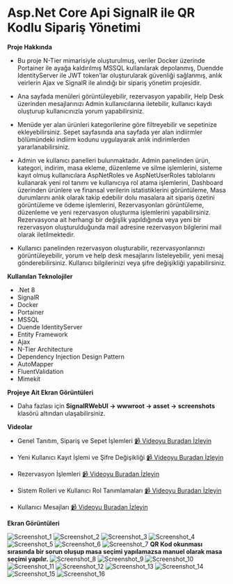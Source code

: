 ﻿# Asp.Net Core Api SignalR ile QR Kodlu Sipariş Yönetimi

**Proje Hakkında**

* Bu proje N-Tier mimarisiyle oluşturulmuş, veriler Docker üzerinde Portainer ile ayağa kaldırılmış MSSQL kullanılarak depolanmış,
Duendde IdentityServer ile JWT token'lar oluşturularak güvenliği sağlanmış,
anlık veirlerin Ajax ve SignalR ile alındığı bir sipariş yönetim projesidir.

* Ana sayfada menüleri görüntüleyebilir, rezervasyon yapabilir, Help Desk üzerinden mesajlarınızı Admin kullanıcılarına iletebilir, kullanıcı kaydı oluşturup kullanıcınızla yorum yapabilirsiniz.

* Menüde yer alan ürünleri kategorilerine göre filtreyebilir ve sepetinize ekleyebilirsiniz. Sepet sayfasında ana sayfada yer alan indiirmler bölümündeki indiirm kodunu uygulayarak anlık indirimlerden yararlanabilirsiniz.

* Admin ve kullanıcı panelleri bulunmaktadır. Admin panelinden ürün, kategori, indirim, masa ekleme, düzenleme ve silme işlemlerini, 
sisteme kayıt olmuş kullanıcılara AspNetRoles ve AspNetUserRoles tablolarını kullanarak yeni rol tanımı ve kullanıcıya rol atama işlemlerini,
Dashboard üzerinden ürünlere ve finansal verilerin istatistiklerini görüntüleme,
Masa durumlarını anlık olarak takip edebilir dolu masalara ait sipariş özetini görüntüleme ve ödeme işlemlerini,
Rezervasyonları görüntüleme, düzenleme ve yeni rezervasyon oluşturma işlemlerini yapabilirsiniz. Rezervasyona ait herhangi bir değişlik yapıldığında veya yeni bir rezervasyon oluşturulduğunda mail adresine rezervasyon bilglerini mail olarak iletilmektedir.

* Kullanıcı panelinden rezervasyon oluşturabilir, rezervasyonlarınızı görüntüleyebilir, yorum ve help desk mesajlarını listeleyebilir, yeni mesaj gönderebilirsiniz. Kullanıcı bilgilerinizi veya şifre değişikliği yapabilirsiniz.

**Kullanılan Teknolojiler**

- .Net 8
- SignalR
- Docker
- Portainer
- MSSQL
- Duende IdentityServer
- Entity Framework
- Ajax
- N-Tier Architecture
- Dependency Injection Design Pattern
- AutoMapper
- FluentValidation
- Mimekit

**Projeye Ait Ekran Görüntüleri**
- Daha fazlası için **SignalRWebUI -> wwwroot -> asset -> screenshots** klasörü altından ulaşabilirsiniz.

**Videolar**

- Genel Tanıtım, Sipariş ve Sepet İşlemleri
[📹 Videoyu Buradan İzleyin](https://drive.google.com/file/d/1AgUnYt6dNhfMWfq1OiLdy5XJlqF7wN1M/view?usp=sharing)

- Yeni Kullanıcı Kayıt İşlemi ve Şifre Değişikliği
[📹 Videoyu Buradan İzleyin](https://drive.google.com/file/d/1J0Q6KNK329dvdRTRAzORIcUIr1ODqf4Q/view?usp=sharing)

- Rezervasyon İşlemleri
[📹 Videoyu Buradan İzleyin](https://drive.google.com/file/d/1FgNCwyAGrY9KBozFw3LUkzDIwBo3iwQJ/view?usp=sharing)

- Sistem Rolleri ve Kullanıcı Rol Tanımlamaları
[📹 Videoyu Buradan İzleyin](https://drive.google.com/file/d/19w6Y77V_9H6LEL5sMa_cNwHDj_oXH2Xl/view?usp=sharing)

- Kullanıcı Mesajları
[📹 Videoyu Buradan İzleyin](https://drive.google.com/file/d/1EHcHX7v6OyFi7utZSIiI5zJQ2hwMl5jO/view?usp=sharing)

**Ekran Görüntüleri**

![Screenshot_1](SignalRWebUI/wwwroot/asset/screenshots/main.jpg)
![Screenshot_2](SignalRWebUI/wwwroot/asset/screenshots/menu_1.jpg)
![Screenshot_3](SignalRWebUI/wwwroot/asset/screenshots/menu_2.jpg)
![Screenshot_4](SignalRWebUI/wwwroot/asset/screenshots/login.jpg)
![Screenshot_5](SignalRWebUI/wwwroot/asset/screenshots/register.jpg)
![Screenshot_6](SignalRWebUI/wwwroot/asset/screenshots/docker.jpg)
![Screenshot_7](SignalRWebUI/wwwroot/asset/screenshots/portainer.jpg)
**QR Kod okunması sırasında bir sorun oluşup masa seçimi yapılamazsa manuel olarak masa seçimi yapılır.**
![Screenshot_8](SignalRWebUI/wwwroot/asset/screenshots/default_restaurant_tables.jpg)
![Screenshot_9](SignalRWebUI/wwwroot/asset/screenshots/admin_dashboard_.jpg)
![Screenshot_10](SignalRWebUI/wwwroot/asset/screenshots/money_case_.jpg)
![Screenshot_11](SignalRWebUI/wwwroot/asset/screenshots/money_case_history.jpg)
![Screenshot_12](SignalRWebUI/wwwroot/asset/screenshots/tables.jpg)
![Screenshot_13](SignalRWebUI/wwwroot/asset/screenshots/table_status.jpg)
![Screenshot_14](SignalRWebUI/wwwroot/asset/screenshots/system_roles.jpg)
![Screenshot_15](SignalRWebUI/wwwroot/asset/screenshots/users_list.jpg)
![Screenshot_16](SignalRWebUI/wwwroot/asset/screenshots/user_roles.jpg)